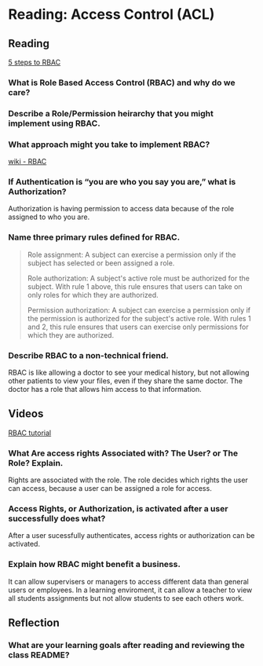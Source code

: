 # Reading: Access Control (ACL)  
## Reading  
[5 steps to RBAC](https://www.csoonline.com/article/3060780/5-steps-to-simple-role-based-access-control.html)  
  
### What is Role Based Access Control (RBAC) and why do we care?  
  
  
  
### Describe a Role/Permission heirarchy that you might implement using RBAC.  
  
  
  
### What approach might you take to implement RBAC?  
  
  
  
[wiki - RBAC](https://en.wikipedia.org/wiki/Role-based_access_control)  
  
### If Authentication is “you are who you say you are,” what is Authorization?  
  
  Authorization is having permission to access data because of the role assigned to who you are. 
  
### Name three primary rules defined for RBAC.  
  
>Role assignment: A subject can exercise a permission only if the subject has selected or been assigned a role.   
>
>Role authorization: A subject's active role must be authorized for the subject. With rule 1 above, this rule ensures that users can take on only roles for which they are authorized.  
>
>Permission authorization: A subject can exercise a permission only if the permission is authorized for the subject's active role. With rules 1 and 2, this rule ensures that users can exercise only permissions for which they are authorized.  
>
  
### Describe RBAC to a non-technical friend.  
  
  RBAC is like allowing a doctor to see your medical history, but not allowing other patients to view your files, even if they share the same doctor. The doctor has a role that allows him access to that information. 
  
  
## Videos  
  
[RBAC tutorial](https://www.youtube.com/watch?v=C4NP8Eon3cA&ab_channel=Udacity)  
  
### What Are access rights Associated with? The User? or The Role? Explain.  
  
  Rights are associated with the role. The role decides which rights the user can access, because a user can be assigned a role for access. 
  
  
### Access Rights, or Authorization, is activated after a user successfully does what?  
  
  After a user sucessfully authenticates, access rights or authorization can be activated. 
  
### Explain how RBAC might benefit a business.  
  
  It can allow supervisers or managers to access different data than general users or employees. In a learning enviroment, it can allow a teacher to view all students assignments but not allow students to see each others work. 
  
## Reflection  
  
### What are your learning goals after reading and reviewing the class README?  
  
  
  
  
